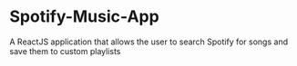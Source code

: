 # Spotify-Music-App
A ReactJS application that allows the user to search Spotify for songs and save them to custom playlists
